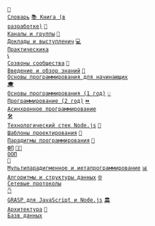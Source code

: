 <code>[📖 Словарь](https://github.com/HowProgrammingWorks/Dictionary)</code>
<code>[📚 Книга (в разработке)](https://github.com/HowProgrammingWorks/Book)</code>
<code>[🔗 Каналы и группы](https://github.com/HowProgrammingWorks/Index/blob/master/Links.md)</code>
<code>[🎤 Доклады и выступленич](https://github.com/HowProgrammingWorks/Index/blob/master/Courses/Talks.md)</code>
<code>[💻 Практическика](https://github.com/HowProgrammingWorks/Index/blob/master/Practice/Index.md)</code><br>
<code>[📞 Созвоны сообщества](https://github.com/HowProgrammingWorks/Index/blob/master/Archive/WeeklyCall.md)</code>
<code>[📑 Введение и обзор знаний](https://github.com/HowProgrammingWorks/Index/blob/master/Courses/Introduction.md)</code>
<code>[👶 Основы программирования для начинающих](https://www.youtube.com/watch?v=2DM5I2CI4gY&list=PLpmhTzMVLuROAIey9vW3pyRSpHfknLssu)</code><br>
<code>[🎓 Основы программирования (1 год)](https://github.com/HowProgrammingWorks/Index/blob/master/Courses/Fundamentals.md)</code>
<code>[💡 Программирование (2 год)](https://github.com/HowProgrammingWorks/Index/blob/master/Courses/Advanced.md)</code>
<code>[⏩ Асинхронное программирование](https://github.com/HowProgrammingWorks/Index/blob/master/Courses/Asynchronous.md)</code><br>
<code>[🛠️ Технологический стек Node.js](https://github.com/HowProgrammingWorks/Index/blob/master/Courses/NodeJS.md)</code>
<code>[🧩 Шаблоны проектирования](https://github.com/HowProgrammingWorks/Index/blob/master/Courses/Patterns.md)</code>
<code>[🔄 Парадигмы программирования](https://github.com/HowProgrammingWorks/Index/blob/master/Courses/Paradigms.md)</code>
<code>[🔣 ФП](https://github.com/HowProgrammingWorks/Index/blob/master/Courses/Functional.md)</code>
<code>[🧑‍🔧 ООП](https://github.com/HowProgrammingWorks/Index/blob/master/Courses/OOP.md)</code><br>
<code>[🤖 Мультипарадигменное и иетапрограммирование](https://github.com/HowProgrammingWorks/Index/blob/master/Courses/Metaprogramming.md)</code>
<code>[📊 Алгоритмы и структуры данных](https://github.com/HowProgrammingWorks/Index/blob/master/Courses/AlgAndData.md)</code>
<code>[🌐 Сетевые протоколы](https://github.com/HowProgrammingWorks/Index/blob/master/Courses/Network.md)</code><br>
<code>[✋ GRASP для JavaScript и Node.js](https://github.com/HowProgrammingWorks/Index/blob/master/Courses/GRASP.md)</code>
<code>[🏛️ Архитектура](https://github.com/HowProgrammingWorks/Index/blob/master/Courses/Architecture.md)</code>
<code>[💽 Базв данных](https://github.com/HowProgrammingWorks/Index/blob/master/Courses/Databases.md)</code>
